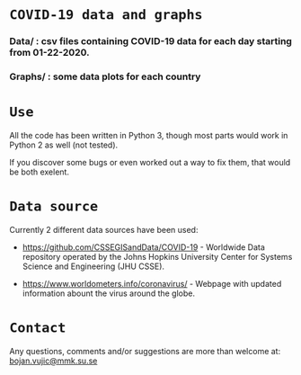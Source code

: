 # `COVID-19 data and graphs`

### Data/   : csv files containing COVID-19 data for each day starting from 01-22-2020.
### Graphs/ : some data plots for each country





`Use`
==========
All the code has been written in Python 3, though most parts would work in Python 2 as well (not tested).

If you discover some bugs or even worked out a way to fix them, that would be both exelent.

`Data source`
============
Currently 2 different data sources have been used:

* https://github.com/CSSEGISandData/COVID-19 - Worldwide Data repository operated by the Johns Hopkins University Center for Systems Science and Engineering (JHU CSSE). 

* https://www.worldometers.info/coronavirus/ - Webpage with updated information abount the virus around the globe.


`Contact`
=======

Any questions, comments and/or suggestions are more than welcome at: bojan.vujic@mmk.su.se


